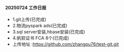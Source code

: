 #### 20250724 工作日报
* 1.git上传(已完成)
* 2.物流pyspark ads(已完成)
* 3.sql server安装,hbase安装(已完成)
* 4.帆软证书 FCA 8个(已完成)
* 上传地址 :https://github.com/zhangpu76/test-git.git